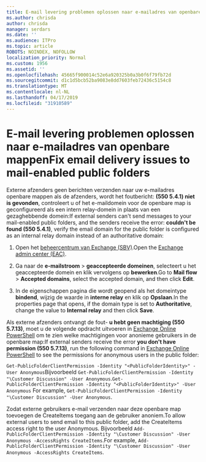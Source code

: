 ```yaml
---
title: E-mail levering problemen oplossen naar e-mailadres van openbare mappen
ms.author: chrisda
author: chrisda
manager: serdars
ms.date: ''
ms.audience: ITPro
ms.topic: article
ROBOTS: NOINDEX, NOFOLLOW
localization_priority: Normal
ms.custom: 1956
ms.assetid: ''
ms.openlocfilehash: 45665f900014c52e6a920325b0a3b0f6f79fb72d
ms.sourcegitcommit: d1c1d5bcb52ba9083e8dd7603feb72436c5154c8
ms.translationtype: MT
ms.contentlocale: nl-NL
ms.lasthandoff: 04/17/2019
ms.locfileid: "31910589"
---
```

# <a name="fix-email-delivery-issues-to-mail-enabled-public-folders"></a><span data-ttu-id="21641-102">E-mail levering problemen oplossen naar e-mailadres van openbare mappen</span><span class="sxs-lookup"><span data-stu-id="21641-102">Fix email delivery issues to mail-enabled public folders</span></span>

<span data-ttu-id="21641-103">Externe afzenders geen berichten verzenden naar uw e-mailadres openbare mappen als de afzenders, wordt het foutbericht: **(550 5.4.1) niet is gevonden**, controleert u of het e-maildomein voor de openbare map is geconfigureerd als een intern relay-domein in plaats van een gezaghebbende domein:</span><span class="sxs-lookup"><span data-stu-id="21641-103">If external senders can't send messages to your mail-enabled public folders, and the senders receive the error: **couldn't be found (550 5.4.1)**, verify the email domain for the public folder is configured as an internal relay domain instead of an authoritative domain:</span></span>

1. <span data-ttu-id="21641-104">Open het [beheercentrum van Exchange (SBV)](https://docs.microsoft.com/Exchange/exchange-admin-center).</span><span class="sxs-lookup"><span data-stu-id="21641-104">Open the [Exchange admin center (EAC)](https://docs.microsoft.com/Exchange/exchange-admin-center).</span></span>

2. <span data-ttu-id="21641-105">Ga naar de **e-mailstroom** \> **geaccepteerde domeinen**, selecteert u het geaccepteerde domein en klik vervolgens op **bewerken**.</span><span class="sxs-lookup"><span data-stu-id="21641-105">Go to **Mail flow** \> **Accepted domains**, select the accepted domain, and then click **Edit**.</span></span>

3. <span data-ttu-id="21641-106">In de eigenschappen pagina die wordt geopend als het domeintype **bindend**, wijzig de waarde in **interne relay** en klik op **Opslaan**.</span><span class="sxs-lookup"><span data-stu-id="21641-106">In the properties page that opens, if the domain type is set to **Authoritative**, change the value to **Internal relay** and then click **Save**.</span></span>

<span data-ttu-id="21641-107">Als externe afzenders ontvangt de fout- **u hebt geen machtiging (550 5.7.13)**, moet u de volgende opdracht uitvoeren in [Exchange Online PowerShell](https://docs.microsoft.com/powershell/exchange/exchange-online/connect-to-exchange-online-powershell/connect-to-exchange-online-powershell) om te zien welke machtigingen voor anonieme gebruikers in de openbare map:</span><span class="sxs-lookup"><span data-stu-id="21641-107">If external senders receive the error **you don't have permission (550 5.7.13)**, run the following command in [Exchange Online PowerShell](https://docs.microsoft.com/powershell/exchange/exchange-online/connect-to-exchange-online-powershell/connect-to-exchange-online-powershell) to see the permissions for anonymous users in the public folder:</span></span>

<span data-ttu-id="21641-108">`Get-PublicFolderClientPermission -Identity "<PublicFolderIdentity>" -User Anonymous`Bijvoorbeeld `Get-PublicFolderClientPermission -Identity "\Customer Discussion" -User Anonymous`.</span><span class="sxs-lookup"><span data-stu-id="21641-108">`Get-PublicFolderClientPermission -Identity "<PublicFolderIdentity>" -User Anonymous` For example, `Get-PublicFolderClientPermission -Identity "\Customer Discussion" -User Anonymous`.</span></span>

<span data-ttu-id="21641-109">Zodat externe gebruikers e-mail verzenden naar deze openbare map toevoegen de CreateItems toegang aan de gebruiker anoniem.</span><span class="sxs-lookup"><span data-stu-id="21641-109">To allow external users to send email to this public folder, add the CreateItems access right to the user Anonymous.</span></span> <span data-ttu-id="21641-110">Bijvoorbeeld `Add-PublicFolderClientPermission -Identity "\Customer Discussion" -User Anonymous -AccessRights CreateItems`.</span><span class="sxs-lookup"><span data-stu-id="21641-110">For example, `Add-PublicFolderClientPermission -Identity "\Customer Discussion" -User Anonymous -AccessRights CreateItems`.</span></span>
